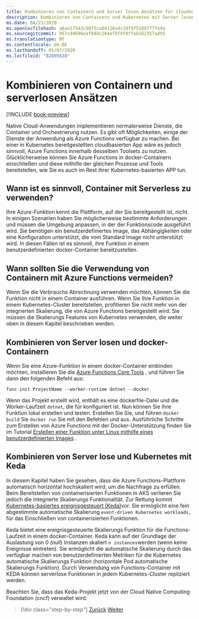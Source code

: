 ```yaml
---
title: Kombinieren von Containern und Server losen Ansätzen für cloudnative Dienste
description: Kombinieren von Containern und Kubernetes mit Server losen Ansätzen
ms.date: 04/23/2020
ms.openlocfilehash: a6ae17543c9075ca84126a4c19f9f51887f7fe9a
ms.sourcegitcommit: 957c49696eaf048c284ef8f9f8ffeb562357ad95
ms.translationtype: MT
ms.contentlocale: de-DE
ms.lasthandoff: 05/07/2020
ms.locfileid: "82895638"
---
```

# <a name="combining-containers-and-serverless-approaches"></a>Kombinieren von Containern und serverlosen Ansätzen

[!INCLUDE [book-preview](../../../includes/book-preview.md)]

Native Cloud-Anwendungen implementieren normalerweise Dienste, die Container und Orchestrierung nutzen. Es gibt oft Möglichkeiten, einige der Dienste der Anwendung als Azure Functions verfügbar zu machen. Bei einer in Kubernetes bereitgestellten cloudbasierten App wäre es jedoch sinnvoll, Azure Functions innerhalb desselben Toolsets zu nutzen. Glücklicherweise können Sie Azure Functions in docker-Containern einschließen und diese mithilfe der gleichen Prozesse und Tools bereitstellen, wie Sie es auch im Rest ihrer Kubernetes-basierten APP tun.

## <a name="when-does-it-make-sense-to-use-containers-with-serverless"></a>Wann ist es sinnvoll, Container mit Serverless zu verwenden?

Ihre Azure-Funktion kennt die Plattform, auf der Sie bereitgestellt ist, nicht. In einigen Szenarien haben Sie möglicherweise bestimmte Anforderungen und müssen die Umgebung anpassen, in der der Funktionscode ausgeführt wird. Sie benötigen ein benutzerdefiniertes Image, das Abhängigkeiten oder eine Konfiguration unterstützt, die vom Standard Image nicht unterstützt wird. In diesen Fällen ist es sinnvoll, ihre Funktion in einem benutzerdefinierten docker-Container bereitzustellen.

## <a name="when-should-you-avoid-using-containers-with-azure-functions"></a>Wann sollten Sie die Verwendung von Containern mit Azure Functions vermeiden?

Wenn Sie die Verbrauchs Abrechnung verwenden möchten, können Sie die Funktion nicht in einem Container ausführen. Wenn Sie Ihre Funktion in einem Kubernetes-Cluster bereitstellen, profitieren Sie nicht mehr von der integrierten Skalierung, die von Azure Functions bereitgestellt wird. Sie müssen die Skalierungs Features von Kubernetes verwenden, die weiter oben in diesem Kapitel beschrieben werden.

## <a name="how-to-combine-serverless-and-docker-containers"></a>Kombinieren von Server losen und docker-Containern

Wenn Sie eine Azure-Funktion in einem docker-Container einbinden möchten, installieren Sie die [Azure Functions Core Tools](https://github.com/Azure/azure-functions-core-tools) , und führen Sie dann den folgenden Befehl aus:

```console
func init ProjectName --worker-runtime dotnet --docker
```

Wenn das Projekt erstellt wird, enthält es eine dockerfile-Datei und die Worker-Laufzeit `dotnet`, die für konfiguriert ist. Nun können Sie Ihre Funktion lokal erstellen und testen. Erstellen Sie Sie, und führen `docker build` Sie `docker run` Sie mit den Befehlen und aus. Ausführliche Schritte zum Erstellen von Azure Functions mit der Docker-Unterstützung finden Sie im Tutorial [Erstellen einer Funktion unter Linux mithilfe eines benutzerdefinierten Images](https://docs.microsoft.com/azure/azure-functions/functions-create-function-linux-custom-image) .

## <a name="how-to-combine-serverless-and-kubernetes-with-keda"></a>Kombinieren von Server lose und Kubernetes mit Keda

In diesem Kapitel haben Sie gesehen, dass die Azure Functions-Plattform automatisch horizontal hochskaliert wird, um die Nachfrage zu erfüllen. Beim Bereitstellen von containerisierten Funktionen in AKS verlieren Sie jedoch die integrierte Skalierungs Funktionalität. Zur Rettung kommt [Kubernetes-basiertes ereignisgesteuert (Keda)](https://docs.microsoft.com/azure/azure-functions/functions-kubernetes-keda)vor. Sie ermöglicht eine fein abgestimmte automatische Skalierung `event-driven Kubernetes workloads,` für das Einschließen von containerisierten Funktionen.

Keda bietet eine ereignisgesteuerte Skalierungs Funktion für die Functions-Laufzeit in einem docker-Container. Keda kann auf der Grundlage der Auslastung von 0 (null) Instanzen skaliert `n instances`werden (wenn keine Ereignisse eintreten). Sie ermöglicht die automatische Skalierung durch das verfügbar machen von benutzerdefinierten Metriken für die Kubernetes automatische Skalierungs Funktion (horizontale Pod automatische Skalierungs Funktion). Durch Verwendung von Functions-Container mit KEDA können serverlose Funktionen in jedem Kubernetes-Cluster repliziert werden.

Beachten Sie, dass das Keda-Projekt jetzt von der Cloud Native Computing Foundation (cncf) verwaltet wird.

>[!div class="step-by-step"]
>[Zurück](leverage-serverless-functions.md)
>[Weiter](deploy-containers-azure.md)
